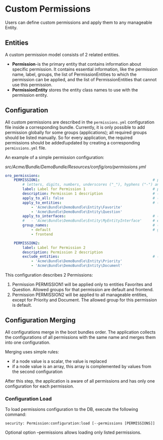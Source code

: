 <a id="backend-security-bundle-permissions"></a>

# Custom Permissions

Users can define custom permissions and apply them to any manageable Entity.

## Entities

A custom permission model consists of 2 related entities.

* **Permission**-is the primary entity that contains information about specific permission. It contains essential information, like the permission name, label, groups, the list of PermissionEntities to which the permission can be applied, and the list of PermissionEntities that cannot use this permission.
* **PermissionEntity** stores the entity class names to use with the permission entity.

## Configuration

All custom permissions are described in the `permissions.yml` configuration file inside a corresponding bundle. Currently, it is only
possible to add permission globally for some groups (applications); all required groups should be listed manually. So for every application, the required permissions should be added\\updated by creating a corresponding `permissions.yml` file.

An example of a simple permission configuration:

*src/Acme/Bundle/DemoBundle/Resources/config/oro/permissions.yml*
```yaml
oro_permissions:
    PERMISSION1:                                                    # permission name (should start with a letter, digit or underscore and only contain
        # letters, digits, numbers, underscores ("_"), hyphens ("-") and colons (":")
        label: Label for Permission 1                               # permission label
        description: Permission 1 description                       # (optional) permission description
        apply_to_all: false                                         # (by default = true) is permission apply to all entities by default
        apply_to_entities:                                          # (optional) the list of entities to apply permission
            - 'Acme\Bundle\DemoBundle\Entity\Favorite'                             # entity class
            - 'Acme\Bundle\DemoBundle\Entity\Question'
        apply_to_interfaces:                                        # (optional) the list of interfaces to apply permission to the entities that implement these interfaces
        #   - 'Acme\Bundle\DemoBundle\Entity\MyEntityInterface'     # entity interface
        group_names:                                                # (by default = ['default]) the list of Groups
            - default                                               # group name
            - frontend

    PERMISSION2:
        label: Label for Permission 2
        description: Permission 2 description
        exclude_entities:                                           # (optional) the list of entities to not apply permission
            - 'Acme\Bundle\DemoBundle\Entity\Priority'
            - 'Acme\Bundle\DemoBundle\Entity\Document'
```

This configuration describes 2 Permissions:

1. Permission PERMISSION1 will be applied only to entities Favorites and Question. Allowed groups for that permission are default and frontend.
2. Permission PERMISSION2 will be applied to all manageable entities, except for Priority and Document. The allowed group for this permission is default.

## Configuration Merging

All configurations merge in the boot bundles order. The application collects the configurations of all permissions with the same name and merges them into one configuration.

Merging uses simple rules:

* if a node value is a scalar, the value is replaced
* if a node value is an array, this array is complemented by values from the second configuration

After this step, the application is aware of all permissions and has only one configuration for each permission.

### Configuration Load

To load permissions configuration to the DB, execute the following command:

```none
security: Permission:configuration:load [--permissions [PERMISSIONS]]
```

Optional option –permissions allows loading only listed permissions.
